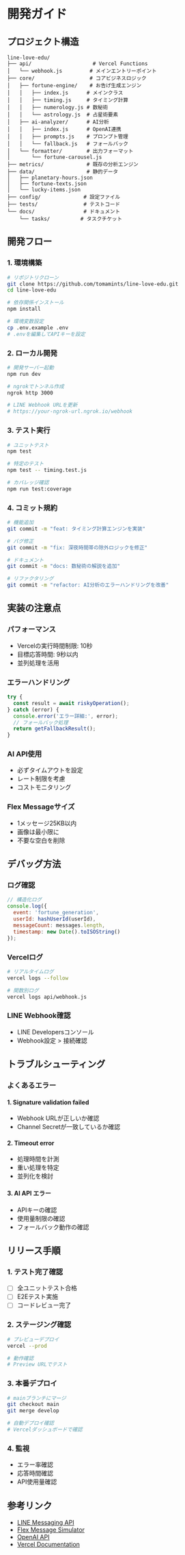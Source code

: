 # 開発ガイド

## プロジェクト構造

```
line-love-edu/
├── api/                    # Vercel Functions
│   └── webhook.js         # メインエントリーポイント
├── core/                  # コアビジネスロジック
│   ├── fortune-engine/    # お告げ生成エンジン
│   │   ├── index.js      # メインクラス
│   │   ├── timing.js     # タイミング計算
│   │   ├── numerology.js # 数秘術
│   │   └── astrology.js  # 占星術要素
│   ├── ai-analyzer/      # AI分析
│   │   ├── index.js      # OpenAI連携
│   │   ├── prompts.js    # プロンプト管理
│   │   └── fallback.js   # フォールバック
│   └── formatter/        # 出力フォーマット
│       └── fortune-carousel.js
├── metrics/              # 既存の分析エンジン
├── data/                 # 静的データ
│   ├── planetary-hours.json
│   ├── fortune-texts.json
│   └── lucky-items.json
├── config/              # 設定ファイル
├── tests/               # テストコード
└── docs/                # ドキュメント
    └── tasks/          # タスクチケット
```

## 開発フロー

### 1. 環境構築
```bash
# リポジトリクローン
git clone https://github.com/tomamints/line-love-edu.git
cd line-love-edu

# 依存関係インストール
npm install

# 環境変数設定
cp .env.example .env
# .envを編集してAPIキーを設定
```

### 2. ローカル開発
```bash
# 開発サーバー起動
npm run dev

# ngrokでトンネル作成
ngrok http 3000

# LINE Webhook URLを更新
# https://your-ngrok-url.ngrok.io/webhook
```

### 3. テスト実行
```bash
# ユニットテスト
npm test

# 特定のテスト
npm test -- timing.test.js

# カバレッジ確認
npm run test:coverage
```

### 4. コミット規約
```bash
# 機能追加
git commit -m "feat: タイミング計算エンジンを実装"

# バグ修正
git commit -m "fix: 深夜時間帯の除外ロジックを修正"

# ドキュメント
git commit -m "docs: 数秘術の解説を追加"

# リファクタリング
git commit -m "refactor: AI分析のエラーハンドリングを改善"
```

## 実装の注意点

### パフォーマンス
- Vercelの実行時間制限: 10秒
- 目標応答時間: 9秒以内
- 並列処理を活用

### エラーハンドリング
```javascript
try {
  const result = await riskyOperation();
} catch (error) {
  console.error('エラー詳細:', error);
  // フォールバック処理
  return getFallbackResult();
}
```

### AI API使用
- 必ずタイムアウトを設定
- レート制限を考慮
- コストモニタリング

### Flex Messageサイズ
- 1メッセージ25KB以内
- 画像は最小限に
- 不要な空白を削除

## デバッグ方法

### ログ確認
```javascript
// 構造化ログ
console.log({
  event: 'fortune_generation',
  userId: hashUserId(userId),
  messageCount: messages.length,
  timestamp: new Date().toISOString()
});
```

### Vercelログ
```bash
# リアルタイムログ
vercel logs --follow

# 関数別ログ
vercel logs api/webhook.js
```

### LINE Webhook確認
- LINE Developersコンソール
- Webhook設定 > 接続確認

## トラブルシューティング

### よくあるエラー

#### 1. Signature validation failed
- Webhook URLが正しいか確認
- Channel Secretが一致しているか確認

#### 2. Timeout error
- 処理時間を計測
- 重い処理を特定
- 並列化を検討

#### 3. AI API エラー
- APIキーの確認
- 使用量制限の確認
- フォールバック動作の確認

## リリース手順

### 1. テスト完了確認
- [ ] 全ユニットテスト合格
- [ ] E2Eテスト実施
- [ ] コードレビュー完了

### 2. ステージング確認
```bash
# プレビューデプロイ
vercel --prod

# 動作確認
# Preview URLでテスト
```

### 3. 本番デプロイ
```bash
# mainブランチにマージ
git checkout main
git merge develop

# 自動デプロイ確認
# Vercelダッシュボードで確認
```

### 4. 監視
- エラー率確認
- 応答時間確認
- API使用量確認

## 参考リンク

- [LINE Messaging API](https://developers.line.biz/ja/docs/messaging-api/)
- [Flex Message Simulator](https://developers.line.biz/flex-simulator/)
- [OpenAI API](https://platform.openai.com/docs)
- [Vercel Documentation](https://vercel.com/docs)